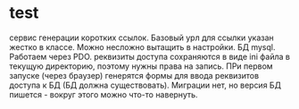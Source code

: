 # test
сервис генерации коротких ссылок. Базовый урл для ссылки указан жестко в классе. Можно несложно вытащить в настройки.
БД mysql. Работаем через PDO. 
реквизиты доступа сохраняются в виде ini файла в текущую директорию, поэтому нужны права на запись.
ПРи первом запуске (через браузер) генерятся формы для ввода реквизитов доступа к БД (БД должна существовать).
Миграции нет, но версия БД пишется - вокруг этого можно что-то навернуть.

